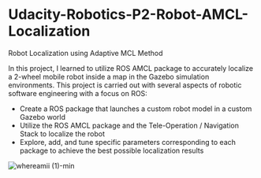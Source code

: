 # Udacity-Robotics-P2-Robot-AMCL-Localization
Robot Localization using Adaptive MCL Method

In this project, I learned to utilize ROS AMCL package to accurately localize a 2-wheel mobile robot inside a map in the Gazebo simulation environments. This project is carried out with several aspects of robotic software engineering with a focus on ROS:

  * Create a ROS package that launches a custom robot model in a custom Gazebo world
  * Utilize the ROS AMCL package and the Tele-Operation / Navigation Stack to localize the robot
  * Explore, add, and tune specific parameters corresponding to each package to achieve the best possible localization results
  
![whereamii (1)-min](https://user-images.githubusercontent.com/48291391/62151823-3ba2a500-b2cf-11e9-9505-59c8be1a1db1.gif)
